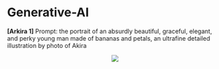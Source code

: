 # Generative-AI

**[Arkira 1]**
Prompt: the portrait of an absurdly beautiful, graceful, elegant, and perky young man made of bananas and petals, an ultrafine detailed illustration by photo of Akira
<p align="center">
  <img src="[https://github.com/yihuang1995/Face_mask_detection/blob/main/Images/pipeline.png](https://github.com/[username]/[reponame]/blob/[branch]/image.jpg?raw=true](https://github.com/yihuang1995/Generative-AI/blob/main/Stable-diffusion-outputs/akira_model_out/the%20portrait%20of%20an%20absurdly%20beautiful%2C%20graceful%2C%20elegant%2C%20and%20perky%20young%20man%20made%20of%20bananas%20and%20petals%2C%20an%20ultrafine%20detailed%20illustration%20by%20photo%20of%20Akira.png)https://github.com/yihuang1995/Generative-AI/blob/main/Stable-diffusion-outputs/akira_model_out/the%20portrait%20of%20an%20absurdly%20beautiful%2C%20graceful%2C%20elegant%2C%20and%20perky%20young%20man%20made%20of%20bananas%20and%20petals%2C%20an%20ultrafine%20detailed%20illustration%20by%20photo%20of%20Akira.png)https://github.com/[username]/[reponame]/blob/[branch]/image.jpg?raw=true](https://github.com/yihuang1995/Generative-AI/blob/main/Stable-diffusion-outputs/akira_model_out/the%20portrait%20of%20an%20absurdly%20beautiful%2C%20graceful%2C%20elegant%2C%20and%20perky%20young%20man%20made%20of%20bananas%20and%20petals%2C%20an%20ultrafine%20detailed%20illustration%20by%20photo%20of%20Akira.png)https://github.com/yihuang1995/Generative-AI/blob/main/Stable-diffusion-outputs/akira_model_out/the%20portrait%20of%20an%20absurdly%20beautiful%2C%20graceful%2C%20elegant%2C%20and%20perky%20young%20man%20made%20of%20bananas%20and%20petals%2C%20an%20ultrafine%20detailed%20illustration%20by%20photo%20of%20Akira.png">
</p>
